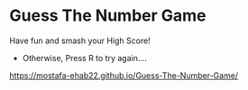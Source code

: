 # Guess The Number Game
Have fun and smash your High Score!
- Otherwise, Press R to try again....
  
https://mostafa-ehab22.github.io/Guess-The-Number-Game/
